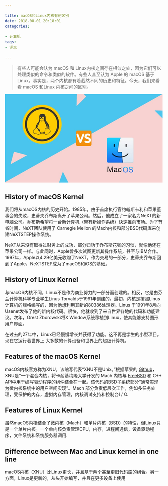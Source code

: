 ```yaml
---

title: macOS和Linux内核有何区别
date: 2018-08-01 20:18:01
categories:

- 计算机
tags:
- 译文

---
```


> 有些人可能会认为 macOS 和 Linux内核之间存在相似之处，因为它们可以处理类似的命令和类似的软件。有些人甚至认为 Apple 的 macOS 基于Linux。事实是，两个内核都有着截然不同的历史和特征。今天，我们来看看 macOS 和Linux 内核之间的区别。

![macos-vs-linux-kernels](macOS和Linux内核有何区别/macos-vs-linux-kernels.jpeg)

## History of macOS Kernel

我们将从macOS内核的历史开始。1985年，由于首席执行官约翰斯卡利和苹果董事会的失败，史蒂夫乔布斯离开了苹果公司。然后，他成立了一家名为NeXT的新电脑公司。乔布斯希望将一台新计算机（带有新操作系统）快速推向市场。为了节省时间，NeXT团队使用了 Carnegie Mellon 的Mach内核和部分BSD代码库来创建NeXTSTEP操作系统。

NeXT从来没有取得过财务上的成功，部分归功于乔布斯花钱的习惯，就像他还在苹果公司一样。与此同时，Apple曾多次试图更新其操作系统，甚至与IBM合作。1997年，Apple以4.29亿美元收购了NeXT。作为交易的一部分，史蒂夫乔布斯回到了Apple，NeXTSTEP成为了macOS和iOS的基础。

## History of Linux Kernel

与macOS内核不同，Linux不是作为商业努力的一部分而创建的。相反，它是由芬兰计算机科学专业学生Linus Torvalds于1991年创建的。最初，内核是按照Linus计算机的规格编写的，因为他想利用其新的80386处理器。Linus 于1991年8月向Usenet发布了他的新内核代码。很快，他就收到了来自世界各地的代码和功能建议。次年，Orest Zborowski将X Window系统移植到Linux，使其能够支持图形用户界面。

在过去的27年中，Linux已经慢慢增长并获得了功能。这不再是学生的小型项目。现在它运行着世界上 大多数的计算设备和世界上的超级计算机。

## Features of the macOS Kernel

macOS内核官方称为XNU。该缩写代表“XNU不是Unix。”根据苹果的 [Github](https://github.com/apple/darwin-xnu)，XNU是“一个混合内核，将卡耐基梅隆大学开发的 Mach 内核与 [FreeBSD](https://en.wikipedia.org/wiki/FreeBSD) 和 C++ API中用于编写驱动程序的组件结合在一起。该代码的BSD子系统部分“通常实现为微内核系统中的用户空间实现”。Mach 部分负责低层次工作，例如多任务处理，受保护的内存，虚拟内存管理，内核调试支持和控制台I / O.

## Features of Linux Kernel

虽然macOS内核结合了微内核（Mach）和单片内核（BSD）的特性，但Linux只是一个单片内核。一个单内核负责管理CPU，内存，进程间通信，设备驱动程序，文件系统和系统服务器调用.

## Difference between Mac and Linux kernel in one line

macOS内核（XNU）比Linux更长，并且基于两个甚至更旧代码库的组合。另一方面，Linux是更新的，从头开始编写，并且在更多设备上使用
